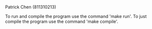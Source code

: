 Patrick Chen (811310213)

To run and compile the program use the command 'make run'.
To just compile the program use the command 'make compile'.